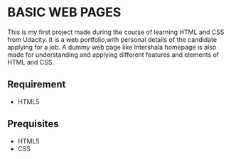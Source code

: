 BASIC WEB PAGES
===============
This is my first project made during the course of learning HTML and CSS from Udacity.
It is a web portfolio,with personal details of the candidate applying for a job.
A dummy web page like Intershala homepage is also made for understanding and applying 
different features and elements of HTML and CSS.

Requirement
-----------
 * HTML5 
 
 Prequisites
 -----------
 * HTML5 
 * CSS 
